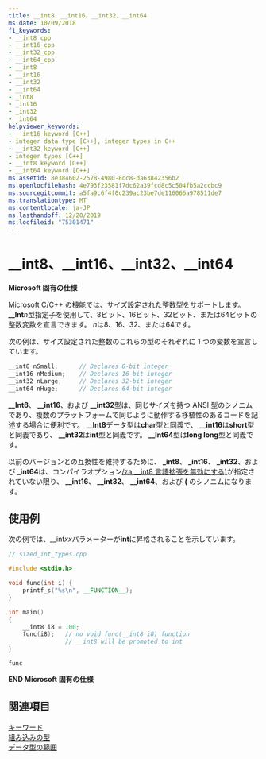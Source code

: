 ```yaml
---
title: __int8、__int16、__int32、__int64
ms.date: 10/09/2018
f1_keywords:
- __int8_cpp
- __int16_cpp
- __int32_cpp
- __int64_cpp
- __int8
- __int16
- __int32
- __int64
- _int8
- _int16
- _int32
- _int64
helpviewer_keywords:
- __int16 keyword [C++]
- integer data type [C++], integer types in C++
- __int32 keyword [C++]
- integer types [C++]
- __int8 keyword [C++]
- __int64 keyword [C++]
ms.assetid: 8e384602-2578-4980-8cc8-da63842356b2
ms.openlocfilehash: 4e793f23581f7dc62a39fcd8c5c504fb5a2ccbc9
ms.sourcegitcommit: a5fa9c6f4f0c239ac23be7de116066a978511de7
ms.translationtype: MT
ms.contentlocale: ja-JP
ms.lasthandoff: 12/20/2019
ms.locfileid: "75301471"
---
```

# <a name="__int8-__int16-__int32-__int64"></a>__int8、__int16、__int32、__int64

**Microsoft 固有の仕様**

Microsoft C/C++ の機能では、サイズ設定された整数型をサポートします。 **__Int**<em>n</em>型指定子を使用して、8ビット、16ビット、32ビット、または64ビットの整数変数を宣言できます。 *n*は8、16、32、または64です。

次の例は、サイズ設定された整数のこれらの型のそれぞれに 1 つの変数を宣言しています。

```cpp
__int8 nSmall;      // Declares 8-bit integer
__int16 nMedium;    // Declares 16-bit integer
__int32 nLarge;     // Declares 32-bit integer
__int64 nHuge;      // Declares 64-bit integer
```

**__Int8**、 **__int16**、および **__int32**型は、同じサイズを持つ ANSI 型のシノニムであり、複数のプラットフォームで同じように動作する移植性のあるコードを記述する場合に便利です。 **__Int8**データ型は**char**型と同義で、 **__int16**は**short**型と同義であり、 **__int32**は**int**型と同義です。 **__Int64**型は**long long**型と同義です。

以前のバージョンとの互換性を維持するために、 **_int8**、 **_int16**、 **_int32**、および **_int64**は、コンパイラオプション[/za __int8 言語拡張を無効にする)](../build/reference/za-ze-disable-language-extensions.md)が指定されていない限り、 **__int16**、 **__int32**、 **__int64**、および **\(** のシノニムになります。

## <a name="example"></a>使用例

次の例では、__int*xx*パラメーターが**int**に昇格されることを示しています。

```cpp
// sized_int_types.cpp

#include <stdio.h>

void func(int i) {
    printf_s("%s\n", __FUNCTION__);
}

int main()
{
    __int8 i8 = 100;
    func(i8);   // no void func(__int8 i8) function
                // __int8 will be promoted to int
}
```

```Output
func
```

**END Microsoft 固有の仕様**

## <a name="see-also"></a>関連項目

[キーワード](../cpp/keywords-cpp.md)<br/>
[組み込みの型](../cpp/fundamental-types-cpp.md)<br/>
[データ型の範囲](../cpp/data-type-ranges.md)<br/>
